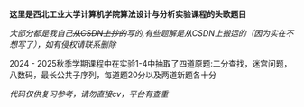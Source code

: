 **这里是西北工业大学计算机学院算法设计与分析实验课程的头歌题目**

*大部分都是我自己~~从CSDN上抄的~~写的,有些题解是从CSDN上搬运的（因为实在不想写了），如有侵权请联系删除*

2024 - 2025秋季学期课程中在实验1-4中抽取了四道原题:二分查找，迷宫问题，八数码，最长公共子序列，每道题20分以及两道新题各十分

*代码仅供复习参考，请勿直接cv，平台有查重*
